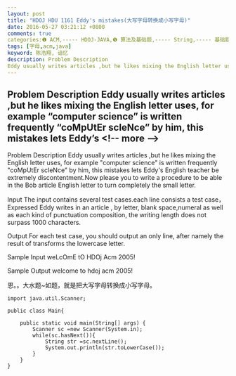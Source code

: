 ```yaml
---
layout: post
title: "HDOJ HDU 1161 Eddy's mistakes(大写字母转换成小写字母)"
date: 2016-05-27 03:21:12 +0800
comments: true
categories:❶ ACM,----- HDOJ-JAVA,❺ 算法及基础题,----- String,----- 基础题
tags: [字母,acm,java]
keyword: 陈浩翔, 谙忆
description: Problem Description 
Eddy usually writes articles ,but he likes mixing the English letter uses, for example “computer science” is written frequently “coMpUtEr scIeNce” by him, this mistakes lets Eddy’s 
---
```



Problem Description 
Eddy usually writes articles ,but he likes mixing the English letter uses, for example “computer science” is written frequently “coMpUtEr scIeNce” by him, this mistakes lets Eddy’s
&#60;!-- more --&#62;
----------

Problem Description
Eddy usually writes articles ,but he likes mixing the English letter uses, for example "computer science" is written frequently "coMpUtEr scIeNce" by him, this mistakes lets Eddy's English teacher be extremely discontentment.Now please you to write a procedure to be able in the Bob article English letter to turn completely the small letter. 

 

Input
The input contains several test cases.each line consists a test case，Expressed Eddy writes in an article , by letter, blank space,numeral as well as each kind of punctuation
composition, the writing length does not surpass 1000 characters.

 

Output
For each test case, you should output an only line, after namely the result of transforms the lowercase letter.

 

Sample Input
weLcOmE tO HDOj Acm 2005!
 

Sample Output
welcome to hdoj acm 2005!


恩。。大水题~如题，就是把大写字母转换成小写字母。


```
import java.util.Scanner;

public class Main{

	public static void main(String[] args) {
		Scanner sc =new Scanner(System.in);
		while(sc.hasNext()){
			String str =sc.nextLine();
			System.out.println(str.toLowerCase());
		}
	}
}

```